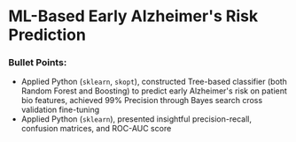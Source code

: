 # ML-Based Early Alzheimer's Risk Prediction

### Bullet Points:
- Applied Python (`sklearn`, `skopt`), constructed Tree-based classifier (both Random Forest and Boosting) to predict early Alzheimer's risk on patient bio features, achieved 99% Precision through Bayes search cross validation fine-tuning
- Applied Python (`sklearn`), presented insightful precision-recall, confusion matrices, and ROC-AUC score
